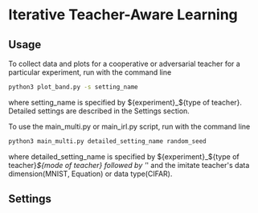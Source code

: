 # Iterative Teacher-Aware Learning


## Usage

To collect data and plots for a cooperative or adversarial teacher for a particular experiment, run with the command line
```bash
python3 plot_band.py -s setting_name 
```
where setting_name is specified by ${experiment}_${type of teacher}. Detailed settings are described in the Settings section.

To use the main_multi.py or main_irl.py script, run with the command line 
```bash
python3 main_multi.py detailed_setting_name random_seed
```
where detailed_setting_name is specified by ${experiment}_${type of teacher}_${mode of teacher} followed by '_' and the imitate teacher's data dimension(MNIST, Equation) or data type(CIFAR).
## Settings
